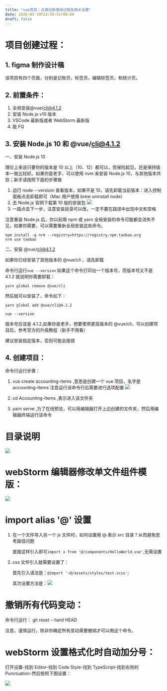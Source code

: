 ```yaml
---
title: "vue项目：点滴记账落地过程及相关设置"
date: 2020-03-10T13:59:51+08:00
draft: false
---
```


# 项目创建过程：

## 1. figma 制作设计稿

该项目有四个页面，分别是记账页，标签页，编辑标签页，和统计页。

## 2. 前置条件：

1. 全局安装@vue/cli@4.1.2
2. 安装 Node.js v10 版本
3. VSCode 最新版或者 WebStorm 最新版
4. 能 FQ

## 3. 安装 Node.js 10 和 @vue/cli@4.1.2

一、安装 Node.js 10

理论上来说只要你的版本是 10 以上（10、12）都可以，但保险起见，还是保持版本一致比较好。如果你是老手，可以使用 nvm 来安装 Node.js 10，与其他版本共存；新手请按照下面的步骤做

1. 运行 node --versioin 查看版本，如果不是 10，请先卸载当前版本：进入控制面板点击卸载即可（Mac 用户使用 brew uninstall node）
2. 去 Node.js 官网下载第 10 版的安装包
   ![](/images/nodejs.png)
3. 一路点击下一步，注意安装目录可以改，一定不要在路径中出现中文和空格

注意重装 Node.js 后，你以前用 npm 或 yarn 全局安装的命令可能都会消失不见，如果你需要，可以需要重新全局安装这些命令。

```
npm install -g nrm --registry=https://registry.npm.taobao.org
nrm use taobao
```

二、安装 @vue/cli@4.1.2

如果你已经安装了其他版本的 @vue/cli ，请先卸载

命令行运行`vue --version` 如果这个命令打印出一个版本号，而版本号又不是 4.1.2 就说明你需要卸载：

```
yarn global remove @vue/cli
```

然后就可以安装了，命令如下：

```
yarn global add @vue/cli@4.1.2
```

```
vue --version
```

版本号应该是 4.1.2,如果你是老手，想要使用更高版本的 @vue/cli，可以创建项目后，参考官方的升级教程（新手不用看）

建议安装指定版本，否则可能会报错

## 4. 创建项目：

命令行运行步骤：

1. vue create accounting-items ,意思是创建一个 vue 项目，名字是 accounting-Items 注意运行该命令行后需要进行选项配置
   ![](/images/vue-create.png)

2. cd Accounting-Items ,表示进入该文件夹
3. yarn serve ,为了在线预览，可以用编辑器打开上边创建的文件夹，然后用编辑器终端运行该命令

# 目录说明

![](/images/vue-muLuShuoMing.png)

# webStorm 编辑器修改单文件组件模版：

![](/images/modify-template.png)

# import alias '@' 设置

1.  在一个文件导入另一个 js 文件时，如何设置用 @ 表示 src 目录？从而避免思考路径问题

    直接这样引入即可`import x from '@/components/HelloWorld.vue'`,无需设置

2.  css 文件引入就需要设置了：

    首先引入语法是：`@import '~@/assets/styles/test.scss'`;

    其次设置方法是：![](/images/alias.png)

# 撤销所有代码变动：

命令行运行： git reset --hard HEAD

注意，谨慎运行，除非你确定所有变动需要撤销才可以用这个命令。

# webStorm 设置格式化时自动加分号：

打开设置-找到 Editor-找到 Code Style-找到 TypeScript-找到右侧的 Punctuation-然后按照下图设置：

![](/images/punctuationSetting.png)

